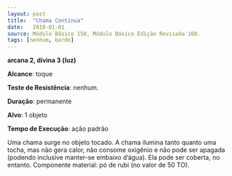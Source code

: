 ```yaml
---
layout: post
title:  "Chama Contínua"
date:   2018-01-01
source: Módulo Básico 158, Módulo Básico Edição Revisada 168.
tags: [nenhum, bardo]
---
```


**arcana 2, divina 3 (luz)**

**Alcance**: toque

**Teste de Resistência**: nenhum.

**Duração**: permanente

**Alvo**: 1 objeto

**Tempo de Execução**: ação padrão

Uma chama surge no objeto tocado.
A chama ilumina tanto quanto uma tocha, mas não gera calor, não consome oxigênio e não pode ser apagada (podendo inclusive manter-se embaixo d’água). Ela pode ser coberta, no entanto.
Componente material: pó de rubi (no valor de 50 TO).
